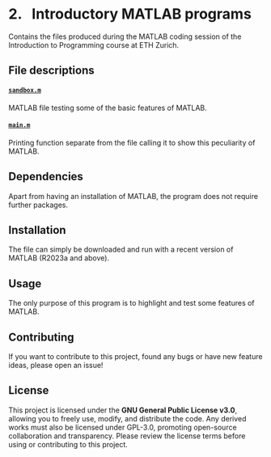 # 2. &nbsp; Introductory MATLAB programs
Contains the files produced during the MATLAB coding session of the Introduction to Programming course at ETH Zurich.

## File descriptions
#### <a href="sandbox.m">`sandbox.m`</a>
MATLAB file testing some of the basic features of MATLAB.

#### <a href="main.m">`main.m`</a>
Printing function separate from the file calling it to show this peculiarity of MATLAB.

## Dependencies
Apart from having an installation of MATLAB, the program does not require further packages.

## Installation
The file can simply be downloaded and run with a recent version of MATLAB (R2023a and above).

## Usage
The only purpose of this program is to highlight and test some features of MATLAB.

## Contributing
If you want to contribute to this project, found any bugs or have new feature ideas, please open an issue!

## License
This project is licensed under the **GNU General Public License v3.0**, allowing you to freely use, modify, and distribute the code. Any derived works must also be licensed under GPL-3.0, promoting open-source collaboration and transparency. Please review the license terms before using or contributing to this project.
